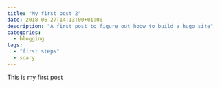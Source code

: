 ```yaml
---
title: "My first post 2"
date: 2018-06-27T14:13:00+01:00
description: "A first post to figure out hoow to build a hugo site"
categories:
  - blogging
tags: 
  - "first steps"
  - scary
---
```


This is my first post 